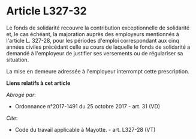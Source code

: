 # Article L327-32

Le fonds de solidarité recouvre la contribution exceptionnelle de solidarité et, le cas échéant, la majoration auprès des
employeurs mentionnés à l'article L. 327-28, pour les périodes d'emploi correspondant aux cinq années civiles précédant celle
au cours de laquelle le fonds de solidarité a demandé à l'employeur de justifier ses versements ou de régulariser sa
situation. 

La mise en demeure adressée à l'employeur interrompt cette prescription.

**Liens relatifs à cet article**

_Abrogé par_:

  - Ordonnance n°2017-1491 du 25 octobre 2017 - art. 31 (VD)

_Cite_:

  - Code du travail applicable à Mayotte. - art. L327-28 (VT)
